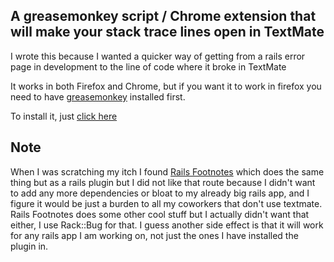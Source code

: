 A greasemonkey script / Chrome extension that will make your stack trace lines open in TextMate
-----------------------------------------------------------------------------------------------

I wrote this because I wanted a quicker way of getting from a rails error page in development to the line of code where it broke in TextMate

It works in both Firefox and Chrome, but if you want it to work in firefox you need to have [greasemonkey](http://addons.mozilla.org/en-US/firefox/addon/748) installed first.

To install it, just [click here](http://github.github.com/)

Note
----

When I was scratching my itch I found [Rails Footnotes](http://github.com/josevalim/rails-footnotes) which does the same thing but as a rails plugin but 
I did not like that route because I didn't want to add any more dependencies or bloat to my already big rails app, and I figure it would be just a burden
to all my coworkers that don't use textmate. Rails Footnotes does some other cool stuff but I actually didn't want that either, I use Rack::Bug for that.
I guess another side effect is that it will work for any rails app I am working on, not just the ones I have installed the plugin in.